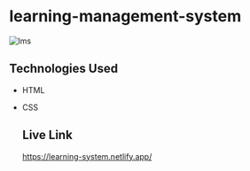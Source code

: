 # learning-management-system
![lms](https://github.com/michealfortunatus/learning-management-system/assets/103397083/183345b3-3efb-438d-a78b-35aa72566101)

## Technologies Used
* HTML
* CSS

  ## Live Link
  https://learning-system.netlify.app/
